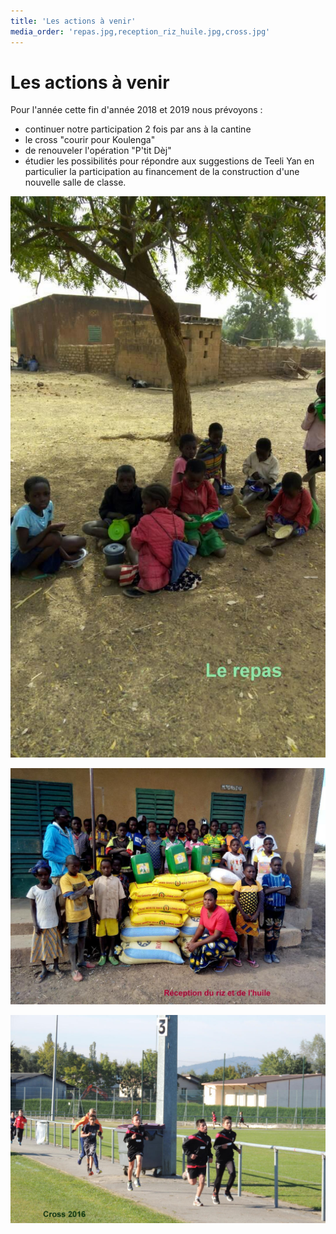 ```yaml
---
title: 'Les actions à venir'
media_order: 'repas.jpg,reception_riz_huile.jpg,cross.jpg'
---
```


# Les actions à venir

Pour l'année cette fin d'année 2018 et 2019 nous prévoyons :

- continuer notre participation 2 fois par ans à la cantine
- le cross "courir pour Koulenga"
- de renouveler l'opération "P'tit Dèj"
- étudier les possibilités pour répondre aux suggestions de Teeli Yan en particulier la participation au financement de la construction d'une nouvelle salle de classe.

![](repas.jpg)

![](reception_riz_huile.jpg)

![](cross.jpg)